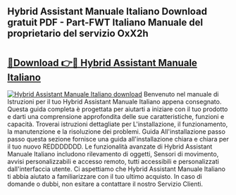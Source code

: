## Hybrid Assistant Manuale Italiano Download gratuit PDF - Part-FWT Italiano Manuale del proprietario del servizio OxX2h

# <h2><a href="http://dfb9p83.blite.top/?on=Hybrid+Assistant+Manuale+Italiano">🔗Download 👉🔴 Hybrid Assistant Manuale Italiano</a></h2>

[![Hybrid Assistant Manuale Italiano download](https://i.imgur.com/lujVjoI.png)](http://dfb9p83.blite.top/?on=Hybrid+Assistant+Manuale+Italiano)
Benvenuto nel manuale di Istruzioni per il tuo Hybrid Assistant Manuale Italiano appena consegnato. Questa guida completa è progettata per aiutarti a iniziare con il tuo prodotto e darti una comprensione approfondita delle sue caratteristiche, funzioni e capacità. Troverai istruzioni dettagliate per L'installazione, il funzionamento, la manutenzione e la risoluzione dei problemi. Guida All'installazione passo passo questa sezione fornisce una guida all'installazione chiara e chiara per il tuo nuovo REDDDDDDD. Le funzionalità avanzate di Hybrid Assistant Manuale Italiano includono rilevamento di oggetti, Sensori di movimento, avvisi personalizzabili e accesso remoto, tutti accessibili e personalizzati dall'interfaccia utente. Ci aspettiamo che Hybrid Assistant Manuale Italiano ti abbia aiutato a familiarizzare con il tuo ultimo acquisto. In caso di domande o dubbi, non esitare a contattare il nostro Servizio Clienti.
